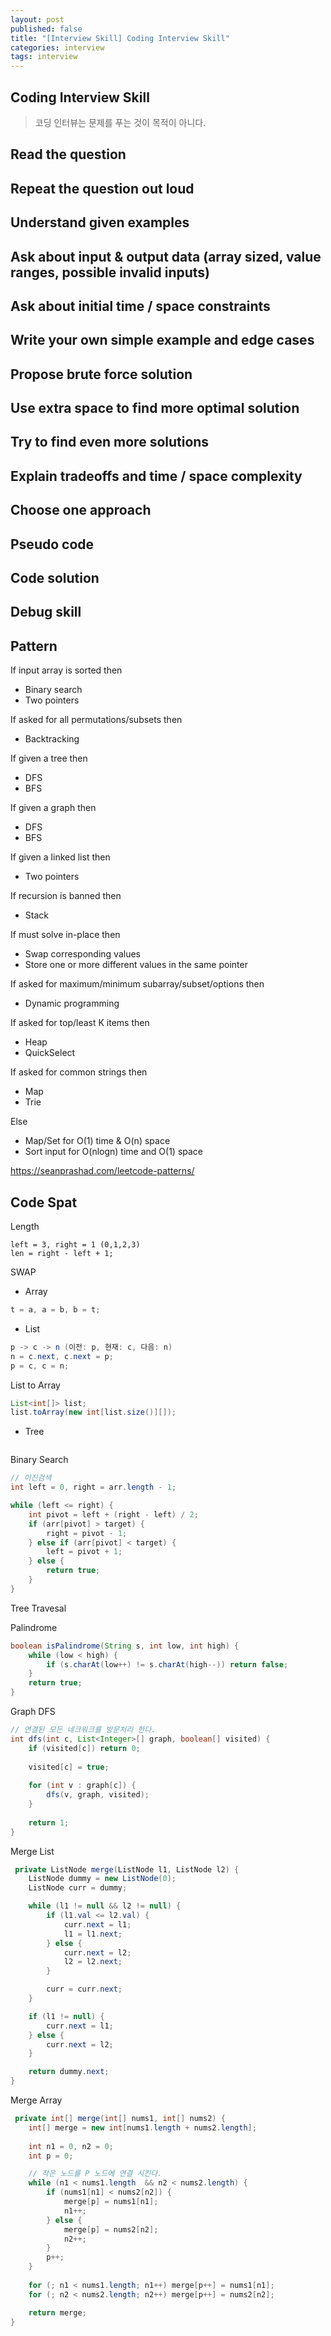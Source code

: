 ```yaml
---
layout: post
published: false
title: "[Interview Skill] Coding Interview Skill"
categories: interview
tags: interview 
---
```


## Coding Interview Skill
> 코딩 인터뷰는 문제를 푸는 것이 목적이 아니다.

## Read the question
## Repeat the question out loud
## Understand given examples
## Ask about input & output data (array sized, value ranges, possible invalid inputs)
## Ask about initial time / space constraints
## Write your own simple example and edge cases
## Propose brute force solution
## Use extra space to find more optimal solution
## Try to find even more solutions
## Explain tradeoffs and time / space complexity
## Choose one approach
## Pseudo code
## Code solution
## Debug skill

## Pattern

If input array is sorted then
- Binary search
- Two pointers

If asked for all permutations/subsets then
- Backtracking

If given a tree then
- DFS
- BFS

If given a graph then
- DFS
- BFS

If given a linked list then
- Two pointers

If recursion is banned then
- Stack

If must solve in-place then
- Swap corresponding values
- Store one or more different values in the same pointer

If asked for maximum/minimum subarray/subset/options then
- Dynamic programming

If asked for top/least K items then
- Heap
- QuickSelect

If asked for common strings then
- Map
- Trie

Else
- Map/Set for O(1) time & O(n) space
- Sort input for O(nlogn) time and O(1) space

https://seanprashad.com/leetcode-patterns/


## Code Spat

Length
```
left = 3, right = 1 (0,1,2,3)
len = right - left + 1;
```


SWAP

- Array
```java
t = a, a = b, b = t;
```

- List
```java
p -> c -> n (이전: p, 현재: c, 다음: n)
n = c.next, c.next = p;
p = c, c = n;
```

List to Array
```java
List<int[]> list;
list.toArray(new int[list.size()][]);
```

- Tree
```
```


Binary Search
```java
// 이진검색
int left = 0, right = arr.length - 1;

while (left <= right) {
    int pivot = left + (right - left) / 2;
    if (arr[pivot] > target) {
        right = pivot - 1;
    } else if (arr[pivot] < target) {
        left = pivot + 1;
    } else {
        return true;
    }
}
```

Tree Travesal

Palindrome
```java
boolean isPalindrome(String s, int low, int high) {
    while (low < high) {
        if (s.charAt(low++) != s.charAt(high--)) return false;
    }
    return true;
}
```

Graph DFS
```java
// 연결된 모든 네크워크를 방문처리 한다.
int dfs(int c, List<Integer>[] graph, boolean[] visited) {
    if (visited[c]) return 0;
    
    visited[c] = true;
    
    for (int v : graph[c]) {
        dfs(v, graph, visited);
    }
    
    return 1;
}
```

Merge List
```java
 private ListNode merge(ListNode l1, ListNode l2) {
    ListNode dummy = new ListNode(0);
    ListNode curr = dummy;

    while (l1 != null && l2 != null) {
        if (l1.val <= l2.val) {
            curr.next = l1;
            l1 = l1.next;
        } else {
            curr.next = l2;
            l2 = l2.next;
        }

        curr = curr.next;
    }

    if (l1 != null) {
        curr.next = l1;
    } else {
        curr.next = l2;
    }

    return dummy.next;
}
```

Merge Array
```java
 private int[] merge(int[] nums1, int[] nums2) {
    int[] merge = new int[nums1.length + nums2.length];
    
    int n1 = 0, n2 = 0;
    int p = 0;

    // 작은 노드를 P 노드에 연결 시킨다.
    while (n1 < nums1.length  && n2 < nums2.length) {
        if (nums1[n1] < nums2[n2]) {
            merge[p] = nums1[n1];
            n1++;
        } else {
            merge[p] = nums2[n2];
            n2++;
        }
        p++;
    }
    
    for (; n1 < nums1.length; n1++) merge[p++] = nums1[n1];
    for (; n2 < nums2.length; n2++) merge[p++] = nums2[n2];

    return merge; 
}
```